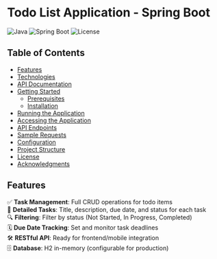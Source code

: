 # Todo List Application - Spring Boot

![Java](https://img.shields.io/badge/Java-17+-orange)
![Spring Boot](https://img.shields.io/badge/Spring_Boot-3.x-green)
![License](https://img.shields.io/badge/License-MIT-blue)

## Table of Contents
- [Features](#features)
- [Technologies](#technologies)
- [API Documentation](#api-documentation)
- [Getting Started](#getting-started)
  - [Prerequisites](#prerequisites)
  - [Installation](#installation)
- [Running the Application](#running-the-application)
- [Accessing the Application](#accessing-the-application)
- [API Endpoints](#api-endpoints)
- [Sample Requests](#sample-requests)
- [Configuration](#configuration)
- [Project Structure](#project-structure)
- [License](#license)
- [Acknowledgments](#acknowledgments)

## Features

✅ **Task Management**: Full CRUD operations for todo items  
📝 **Detailed Tasks**: Title, description, due date, and status for each task  
🔍 **Filtering**: Filter by status (Not Started, In Progress, Completed)  
🗓️ **Due Date Tracking**: Set and monitor task deadlines  
🛠️ **RESTful API**: Ready for frontend/mobile integration  
🗄️ **Database**: H2 in-memory (configurable for production) 
